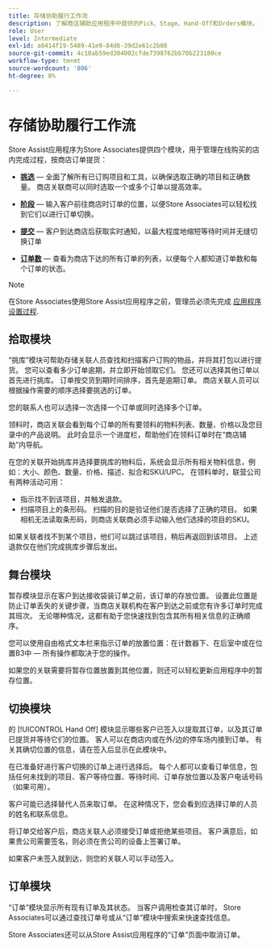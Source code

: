 ```yaml
---
title: 存储协助履行工作流
description: 了解商店辅助应用程序中提供的Pick、Stage、Hand-Off和Orders模块。 这些模块为BOPIS订单启用了端到端商店履行工作流。 Store Associates使用这些模块来管理和向客户交付商店提货单。
role: User
level: Intermediate
exl-id: a8414f19-5489-41e9-84d6-39d2e61c2b08
source-git-commit: 4c10ab59ed304002cfde7398762bb70b223180ce
workflow-type: tm+mt
source-wordcount: '806'
ht-degree: 0%

---
```


# 存储协助履行工作流

Store Assist应用程序为Store Associates提供四个模块，用于管理在线购买的店内完成过程，按商店订单提货：

- **[挑选](#pick-module)** — 全面了解所有已订购项目和工具，以确保选取正确的项目和正确数量。 商店关联商可以同时选取一个或多个订单以提高效率。

- **[阶段](#stage-module)** — 输入客户前往商店时订单的位置，以便Store Associates可以轻松找到它们以进行订单切换。

- **[提交](#hand-off-module)** — 客户到达商店后获取实时通知，以最大程度地缩短等待时间并无缝切换订单

- **[订单数](#orders-module)** — 查看为商店下达的所有订单的列表，以便每个人都知道订单数和每个订单的状态。

>[!NOTE]
>
>在Store Associates使用Store Assist应用程序之前，管理员必须先完成 [应用程序设置过程](app-setup.md).

## 拾取模块

“挑库”模块可帮助存储关联人员查找和扫描客户订购的物品，并将其打包以进行提货。 您可以查看多少订单逾期，并立即开始领取它们。 您还可以选择其他订单以首先进行挑库。 订单按交货到期时间排序，首先是逾期订单。 商店关联人员可以根据操作需要的顺序选择要挑选的订单。

您的联系人也可以选择一次选择一个订单或同时选择多个订单。

领料时，商店关联会看到每个订单的所有要领料的物料列表、数量、价格以及您目录中的产品说明。 此时会显示一个进度栏，帮助他们在领料订单时在“商店辅助”内导航。

在您的关联开始挑库并选择要挑库的物料后，系统会显示所有相关物料信息，例如：大小、颜色、数量、价格、描述、拟合和SKU/UPC。 在领料单时，联营公司有两种活动可用：

- 指示找不到该项目，并触发退款。
- 扫描项目上的条形码。 扫描的目的是验证他们是否选择了正确的项目。 如果相机无法读取条形码，则商店关联商必须手动输入他们选择的项目的SKU。

如果关联者找不到某个项目，他们可以跳过该项目，稍后再返回到该项目。  上述退款仅在他们完成挑库步骤后发出。

## 舞台模块

暂存模块显示在客户到达接收袋装订单之前，该订单的存放位置。 设置此位置是防止订单丢失的关键步骤，当商店关联机构在客户到达之前或您有许多订单时完成其班次。 无论哪种情况，这都有助于您快速找到包含其所有相关信息的正确顺序。

您可以使用自由格式文本栏来指示订单的放置位置：在计数器下、在后室中或在位置B3中 — 所有操作都取决于您的操作。

如果您的关联需要将暂存位置放置到其他位置，则还可以轻松更新应用程序中的暂存位置。

## 切换模块

的 [!UICONTROL Hand Off] 模块显示哪些客户已签入以提取其订单，以及其订单已提货并等待它们的位置。 客人可以在商店内或在外/边的停车场内接到订单。 有关其确切位置的信息，请在签入后显示在此模块中。

在已准备好进行客户切换的订单上进行选择后。 每个人都可以查看订单信息，包括任何未找到的项目、客户等待位置、等待时间、订单存放位置以及客户电话号码（如果可用）。

客户可能已选择替代人员来取订单。 在这种情况下，您会看到应选择订单的人员的姓名和联系信息。

将订单交给客户后，商店关联人必须接受订单或拒绝某些项目。 客户满意后，如果贵公司需要签名，则必须在贵公司的设备上签署订单。

如果客户未签入就到达，则您的关联人可以手动签入。

## 订单模块

“订单”模块显示所有现有订单及其状态。 当客户调用检查其订单时， Store Associates可以通过查找订单号或从“订单”模块中搜索来快速查找信息。

Store Associates还可以从Store Assist应用程序的“订单”页面中取消订单。
